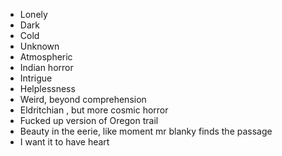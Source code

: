 - Lonely  
- Dark  
- Cold  
- Unknown  
- Atmospheric  
- Indian horror  
- Intrigue  
- Helplessness  
- Weird, beyond comprehension  
- Eldritchian , but more cosmic horror  
- Fucked up version of Oregon trail  
- Beauty in the eerie, like moment mr blanky finds the passage  
- I want it to have heart